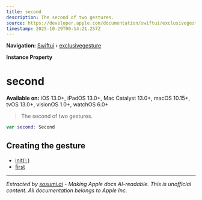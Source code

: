 ```yaml
---
title: second
description: The second of two gestures.
source: https://developer.apple.com/documentation/swiftui/exclusivegesture/second
timestamp: 2025-10-29T00:14:21.257Z
---
```


**Navigation:** [Swiftui](/documentation/swiftui) › [exclusivegesture](/documentation/swiftui/exclusivegesture)

**Instance Property**

# second

**Available on:** iOS 13.0+, iPadOS 13.0+, Mac Catalyst 13.0+, macOS 10.15+, tvOS 13.0+, visionOS 1.0+, watchOS 6.0+

> The second of two gestures.

```swift
var second: Second
```

## Creating the gesture

- [init(_:_:)](/documentation/swiftui/exclusivegesture/init(_:_:))
- [first](/documentation/swiftui/exclusivegesture/first)

---

*Extracted by [sosumi.ai](https://sosumi.ai) - Making Apple docs AI-readable.*
*This is unofficial content. All documentation belongs to Apple Inc.*
